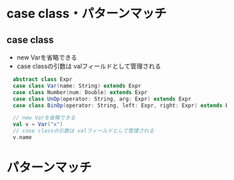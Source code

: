# case class・パターンマッチ


## case class
- new Varを省略できる
- case classの引数は valフィールドとして管理される
```scala
  abstract class Expr
  case class Var(name: String) extends Expr
  case class Number(num: Double) extends Expr
  case class UnOp(operator: String, arg: Expr) extends Expr
  case class BinOp(operator: String, left: Expr, right: Expr) extends Expr

  // new Varを省略できる
  val v = Var("x")
  // case classの引数は valフィールドとして管理される
  v.name
```

# パターンマッチ
